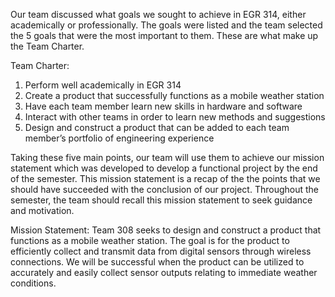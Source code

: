 


Our team discussed what goals we sought to achieve in EGR 314, either academically or professionally. The goals were listed and the team selected the 5 goals that were the most important to them. These are what make up the Team Charter. 

Team Charter:  
1. Perform well academically in EGR 314 
2. Create a product that successfully functions as a mobile weather station 
3. Have each team member learn new skills in hardware and software
4. Interact with other teams in order to learn new methods and suggestions 
5. Design and construct a product that can be added to each team member’s portfolio of engineering experience


Taking these five main points, our team will use them to achieve our mission statement which was developed to develop a functional project by the end of the semester. This mission statement is a recap of the the points that we should have succeeded with the conclusion of our project. Throughout the semester, the team should recall this mission statement to seek guidance and motivation. 

Mission Statement:
Team 308 seeks to design and construct a product that functions as a mobile weather station. The goal is for the product to efficiently collect and transmit data from digital sensors through wireless connections. We will be successful when the product can be utilized to accurately and easily collect sensor outputs relating to immediate weather conditions.
